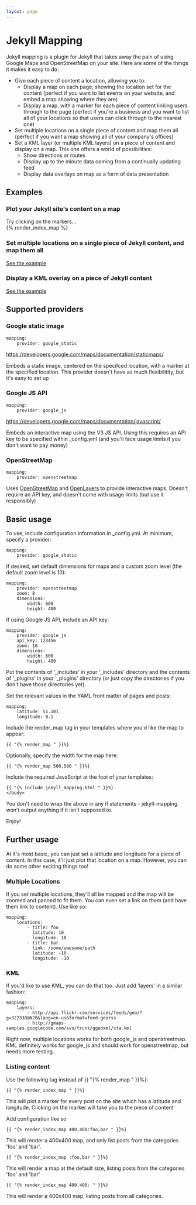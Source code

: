 ```yaml
---
layout: page
---
```


# Jekyll Mapping

Jekyll mapping is a plugin for Jekyll that takes away the pain of using Google Maps and OpenStreetMap on your site. Here are some of the things it makes it easy to do:

* Give each piece of content a location, allowing you to:
    * Display a map on each page, showing the location set for the content (perfect if you want to list events on your website, and embed a map showing where they are)
    * Display a map, with a marker for each piece of content linking users through to the page (perfect if you're a business and you want to list all of your locations so that users can click through to the nearest one)
* Set multiple locations on a single piece of content and map them all (perfect if you want a map showing all of your company's offices)
* Set a KML layer (or multiple KML layers) on a piece of content and display on a map. This one offers a world of possibilities:
    * Show directions or routes
    * Display up to the minute data coming from a continually updating feed
    * Display data overlays on map as a form of data presentation

## Examples

### Plot your Jekyll site's content on a map

Try clicking on the markers... <br />{% render_index_map %}


### Set multiple locations on a single piece of Jekyll content, and map them all

[See the example](/jekyll-mapping/2012/07/15/multiple-locations.html)

### Display a KML overlay on a piece of Jekyll content

[See the example](/jekyll-mapping/2012/07/15/kml-layer.html)

## Supported providers

### Google static image

    mapping:
        provider: google_static

https://developers.google.com/maps/documentation/staticmaps/

Embeds a static image, centered on the specifced location, with a marker at the specified location. This provider doesn't have as much flexibilitity, but it's easy to set up

### Google JS API

    mapping:
        provider: google_js

https://developers.google.com/maps/documentation/javascript/

Embeds an interactive map using the V3 JS API. Using this requires an API key to be specified within \_config.yml (and you'll face usage limits if you don't want to pay money)

### OpenStreetMap

    mapping:
        provider: openstreetmap

Uses [OpenStreetMap](http://www.openstreetmap.org/) and [OpenLayers](http://openlayers.org/) to provide interactive maps. Doesn't require an API key, and doesn't come with usage limits (but use it responsibly)

## Basic usage

To use, include configuration information in \_config.yml. At minimum, specify a provider:

    mapping:
        provider: google_static

If desired, set default dimensions for maps and a custom zoom level (the default zoom level is 10):

    mapping:
        provider: openstreetmap
        zoom: 8
        dimensions:
            width: 600
            height: 400

If using Google JS API, include an API key:

    mapping:
        provider: google_js
        api_key: 123456
        zoom: 10
        dimensions:
            width: 600
            height: 400

Put the contents of '_includes' in your '_includes' directory and the contents of '_plugins' in your '_plugins' directory (or just copy the directories if you don't have those directories yet).

Set the relevant values in the YAML front matter of pages and posts:

    mapping:
        latitude: 51.101
        longitude: 0.1

Include the render_map tag in your templates where you'd like the map to appear:

    {{ "{% render_map " }}%}

Optionally, specify the width for the map here:

    {{ "{% render_map 500,500 " }}%}

Include the required JavaScript at the foot of your templates:

    {{ "{% include jekyll_mapping.html " }}%}
    </body>

You don't need to wrap the above in any if statements - jekyll-mapping won't output anything if it isn't supposed to.

Enjoy!

## Further usage

At it's most basic, you can just set a latitude and longitude for a piece of content. In this case, it'll just plot that location on a map. However, you can do some other exciting things too!

### Multiple Locations

If you set multiple locations, they'll all be mapped and the map will be zoomed and panned to fit them. You can even set a link on them (and have them link to content). Use like so:

    mapping:
        locations:
            - title: foo
              latitude: 10
              longitude: 10
            - title: bar
              link: /some/awesome/path
              latitude: -10
              longitude: -10

### KML

If you'd like to use KML, you can do that too. Just add 'layers' in a similar fashion:

    mapping:
        layers:
            - http://api.flickr.com/services/feeds/geo/?g=322338@N20&lang=en-us&format=feed-georss
            - http://gmaps-samples.googlecode.com/svn/trunk/ggeoxml/cta.kml

Right now, multiple locations works for both google_js and openstreetmap. KML definitely works for google_js and should work for openstreetmap, but needs more testing.

### Listing content

Use the following tag instead of {{ "{% render_map " }}%}:

    {{ "{% render_index_map " }}%}

This will plot a marker for every post on the site which has a latitude and longitude. Clicking on the marker will take you to the piece of content

Add configuration like so

    {{ "{% render_index_map 400,400:foo,bar " }}%}

This will render a 400x400 map, and only list posts from the categories 'foo' and 'bar'.

    {{ "{% render_index_map :foo,bar " }}%}

This will render a map at the default size, listing posts from the categories 'foo' and 'bar'

    {{ "{% render_index_map 400,400: " }}%}

This will render a 400x400 map, listing posts from all categories.